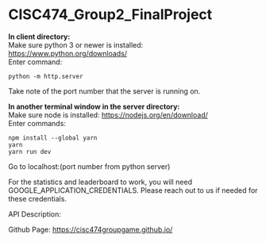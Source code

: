# CISC474_Group2_FinalProject

<strong>In client directory:</strong><br>
Make sure python 3 or newer is installed: https://www.python.org/downloads/ <br>
Enter command: 
```
python -m http.server
```

Take note of the port number that the server is running on.<br>

<strong>In another terminal window in the server directory:</strong><br>
Make sure node is installed: https://nodejs.org/en/download/<br>
Enter commands:
```
npm install --global yarn
yarn
yarn run dev
```

Go to localhost:(port number from python server)<br>

For the statistics and leaderboard to work, you will need GOOGLE_APPLICATION_CREDENTIALS. Please reach out to us if needed for these credentials.<br>

API Description:<br>

Github Page: https://cisc474groupgame.github.io/ </br>
